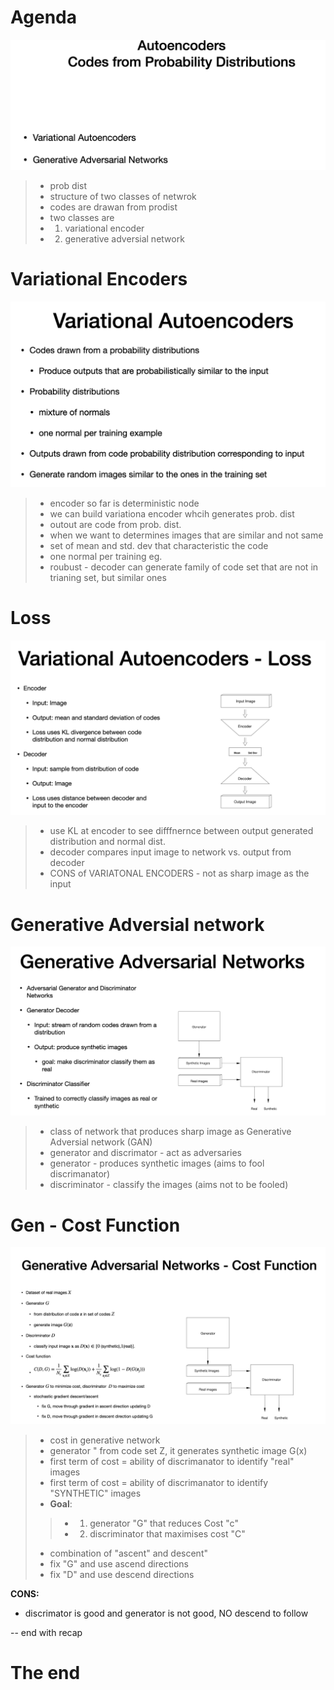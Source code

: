 # Agenda
![alt text](image-30.png)

> - prob dist
> - structure of two classes of netwrok
> - codes are drawan from prodist
> - two classes are 
> - 1. variational encoder
> - 2. generative adversial network

# Variational Encoders
![alt text](image-31.png)

> - encoder so far is deterministic node
> - we can build variationa encoder  whcih generates prob. dist
> - outout are code from prob. dist.
> - when we want to determines images that are similar and not same
> - set of mean and std. dev that characteristic the code
> - one normal per training eg.
> - roubust - decoder can generate family of code set that are not in trianing set, but similar ones


# Loss
![alt text](image-32.png)

> - use KL at encoder to see difffnernce between output generated distribution and normal dist.
> - decoder compares input image to network vs. output from decoder
> - CONS of VARIATONAL ENCODERS - not as sharp image as the input


# Generative Adversial network
![alt text](image-33.png)

> - class of network that produces sharp image as Generative Adversial network (GAN)
> - generator  and discrimator - act as adversaries
> - generator - produces synthetic images (aims to fool discrimanator)
> - discriminator - classify the images (aims not to be fooled)


# Gen - Cost Function
![alt text](image-34.png)

> - cost in generative network
> - generator " from code set Z, it generates synthetic image G(x)
> - first term of cost = ability of discrimanator to identify "real" images
> - first term of cost = ability of discrimanator to identify "SYNTHETIC" images
> - **Goal**:
> > - 1. generator "G" that reduces Cost "c"
> > - 2. discriminator that maximises cost "C"
> - combination of "ascent" and descent"
> - fix "G" and use ascend directions
> - fix "D" and use descend directions

**CONS:**
- discrimator is good and generator is not good, NO descend to follow

-- end with recap
# The end